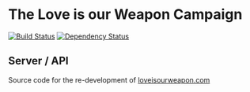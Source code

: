 # The Love is our Weapon Campaign

[![Build Status](https://travis-ci.org/bkbooth/liow2-server.svg?branch=master)](https://travis-ci.org/bkbooth/liow2-server)
[![Dependency Status](https://david-dm.org/bkbooth/liow2-server.svg)](https://david-dm.org/bkbooth/liow2-server)

## Server / API

Source code for the re-development of [loveisourweapon.com](https://loveisourweapon.com/)
